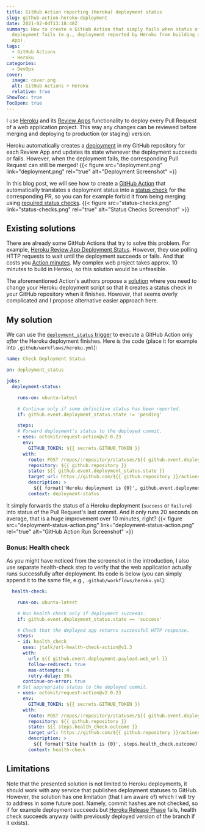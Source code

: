 ```yaml
---
title: GitHub Action reporting (Heroku) deployment status
slug: github-action-heroku-deployment
date: 2021-02-04T13:18:48Z
summary: How to create a GitHub Action that simply fails when status of a
  deployment fails (e.g., deployment reported by Heroku from building a Review
  App).
tags:
  - GitHub Actions
  - Heroku
categories:
  - DevOps
cover:
  image: cover.png
  alt: GitHub Actions + Heroku
  relative: true
ShowToc: true
TocOpen: true
---
```


I use [Heroku](https://www.heroku.com/) and its [Review Apps](https://devcenter.heroku.com/articles/github-integration-review-apps) functionality to deploy every Pull Request of a web application project.
This way any changes can be reviewed before merging and deploying to production (or staging) version.

Heroku automatically creates a [deployment](https://docs.github.com/en/rest/reference/repos#deployments) in my GitHub repository for each Review App and updates its state whenever the deployment succeeds or fails.
However, when the deployment fails, the corresponding Pull Request can still be merged!
{{< figure src="deployment.png"
    link="deployment.png" rel="true"
    alt="Deployment Screenshot" >}}

In this blog post, we will see how to create a [GitHub Action](https://github.com/features/actions) that automatically translates a deployment status into a [status check](https://docs.github.com/en/github/collaborating-with-issues-and-pull-requests/about-status-checks) for the corresponding PR, so you can for example forbid it from being merging using [required status checks](https://docs.github.com/en/github/administering-a-repository/about-required-status-checks).
{{< figure src="status-checks.png"
    link="status-checks.png" rel="true"
    alt="Status Checks Screenshot" >}}

## Existing solutions

There are already some GitHub Actions that try to solve this problem.
For example, [Heroku Review App Deployment Status](https://github.com/marketplace/actions/heroku-review-app-deployment-status).
However, they use polling HTTP requests to wait until the deployment succeeds or fails.
And that costs you [Action minutes](https://docs.github.com/en/github/setting-up-and-managing-billing-and-payments-on-github/about-billing-for-github-actions).
My complex web project takes approx. 10 minutes to build in Heroku, so this solution would be unfeasible.

The aforementioned Action's authors propose a [solution](https://blog.niteo.co/staging-like-its-2020/) where you need to change your Heroku deployment script so that it creates a status check in your GitHub repository when it finishes.
However, that seems overly complicated and I propose alternative easier approach here.

## My solution

We can use the [`deployment_status` trigger](https://docs.github.com/en/actions/reference/events-that-trigger-workflows#deployment_status) to execute a GitHub Action only *after* the Heroku deployment finishes.
Here is the code (place it for example into `.github/workflows/heroku.yml`):

```yml
name: Check Deployment Status

on: deployment_status

jobs:
  deployment-status:

    runs-on: ubuntu-latest

    # Continue only if some definitive status has been reported.
    if: github.event.deployment_status.state != 'pending'

    steps:
    # Forward deployment's status to the deployed commit.
    - uses: octokit/request-action@v2.0.23
      env:
        GITHUB_TOKEN: ${{ secrets.GITHUB_TOKEN }}
      with:
        route: POST /repos/:repository/statuses/${{ github.event.deployment.sha }}
        repository: ${{ github.repository }}
        state: ${{ github.event.deployment_status.state }}
        target_url: https://github.com/${{ github.repository }}/actions/runs/${{ github.run_id }}
        description: >
          ${{ format('Heroku deployment is {0}', github.event.deployment_status.state) }}
        context: deployment-status
```

It simply forwards the status of a Heroku deployment (`success` or `failure`) into status of the Pull Request's last commit.
And it only runs 20 seconds on average, that is a huge improvement over 10 minutes, right?
{{< figure src="deployment-status-action.png"
    link="deployment-status-action.png" rel="true"
    alt="GitHub Action Run Screenshot" >}}

### Bonus: Health check

As you might have noticed from the screenshot in the introduction, I also use separate health-check step to verify that the web application actually runs successfully after deployment.
Its code is below (you can simply append it to the same file, e.g., `.github/workflows/heroku.yml`):

```yml
  health-check:

    runs-on: ubuntu-latest

    # Run health check only if deployment succeeds.
    if: github.event.deployment_status.state == 'success'

    # Check that the deployed app returns successful HTTP response.
    steps:
    - id: health_check
      uses: jtalk/url-health-check-action@v1.3
      with:
        url: ${{ github.event.deployment.payload.web_url }}
        follow-redirect: true
        max-attempts: 4
        retry-delay: 30s
      continue-on-error: true
    # Set appropriate status to the deployed commit.
    - uses: octokit/request-action@v2.0.23
      env:
        GITHUB_TOKEN: ${{ secrets.GITHUB_TOKEN }}
      with:
        route: POST /repos/:repository/statuses/${{ github.event.deployment.sha }}
        repository: ${{ github.repository }}
        state: ${{ steps.health_check.outcome }}
        target_url: https://github.com/${{ github.repository }}/actions/runs/${{ github.run_id }}
        description: >
          ${{ format('Site health is {0}', steps.health_check.outcome) }}
        context: health-check
```

## Limitations

Note that the presented solution is not limited to Heroku deployments, it should work with any service that publishes deployment statuses to GitHub.
However, the solution has one limitation (that I am aware of) which I will try to address in some future post.
Namely, commit hashes are not checked, so if for example deployment succeeds but [Heroku Release Phase](https://devcenter.heroku.com/articles/release-phase) fails, health check succeeds anyway (with previously deployed version of the branch if it exists).
